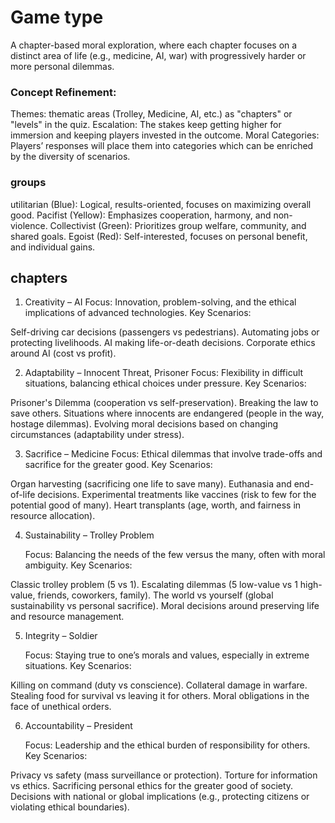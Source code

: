 # Game type

A chapter-based moral exploration, where each chapter focuses on a distinct area of life (e.g., medicine, AI, war) with progressively harder or more personal dilemmas.

### Concept Refinement:

Themes: thematic areas (Trolley, Medicine, AI, etc.) as "chapters" or "levels" in the quiz.
Escalation: The stakes keep getting higher for immersion and keeping players invested in the outcome.
Moral Categories: Players’ responses will place them into categories which can be enriched by the diversity of scenarios.

### groups

utilitarian (Blue): Logical, results-oriented, focuses on maximizing overall good.
Pacifist (Yellow): Emphasizes cooperation, harmony, and non-violence.
Collectivist (Green): Prioritizes group welfare, community, and shared goals.
Egoist (Red): Self-interested, focuses on personal benefit, and individual gains.

## chapters

1. Creativity – AI
   Focus: Innovation, problem-solving, and the ethical implications of advanced technologies.
   Key Scenarios:

Self-driving car decisions (passengers vs pedestrians).
Automating jobs or protecting livelihoods.
AI making life-or-death decisions.
Corporate ethics around AI (cost vs profit).

2. Adaptability – Innocent Threat, Prisoner
   Focus: Flexibility in difficult situations, balancing ethical choices under pressure.
   Key Scenarios:

Prisoner's Dilemma (cooperation vs self-preservation).
Breaking the law to save others.
Situations where innocents are endangered (people in the way, hostage dilemmas).
Evolving moral decisions based on changing circumstances (adaptability under stress).

3. Sacrifice – Medicine
   Focus: Ethical dilemmas that involve trade-offs and sacrifice for the greater good.
   Key Scenarios:

Organ harvesting (sacrificing one life to save many).
Euthanasia and end-of-life decisions.
Experimental treatments like vaccines (risk to few for the potential good of many).
Heart transplants (age, worth, and fairness in resource allocation).

4. Sustainability – Trolley Problem

   Focus: Balancing the needs of the few versus the many, often with moral ambiguity.
   Key Scenarios:

Classic trolley problem (5 vs 1).
Escalating dilemmas (5 low-value vs 1 high-value, friends, coworkers, family).
The world vs yourself (global sustainability vs personal sacrifice).
Moral decisions around preserving life and resource management.

5. Integrity – Soldier

   Focus: Staying true to one’s morals and values, especially in extreme situations.
   Key Scenarios:

Killing on command (duty vs conscience).
Collateral damage in warfare.
Stealing food for survival vs leaving it for others.
Moral obligations in the face of unethical orders.

6. Accountability – President

   Focus: Leadership and the ethical burden of responsibility for others.
   Key Scenarios:

Privacy vs safety (mass surveillance or protection).
Torture for information vs ethics.
Sacrificing personal ethics for the greater good of society.
Decisions with national or global implications (e.g., protecting citizens or violating ethical boundaries).
